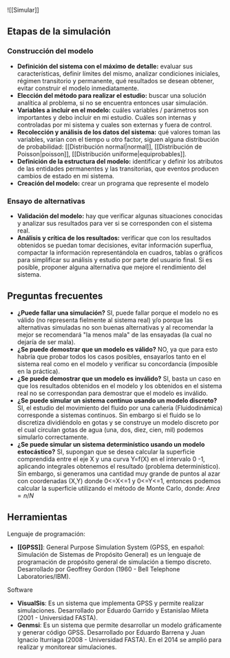 ![[Simular]]

## Etapas de la simulación
### Construcción del modelo
- **Definición del sistema con el máximo de detalle:** evaluar sus características, definir límites del mismo, analizar condiciones iniciales, régimen transitorio y permanente, qué resultados se desean obtener, evitar construir el modelo inmediatamente.
- **Elección del método para realizar el estudio:** buscar una solución analítica al problema, si no se encuentra entonces usar simulación.
- **Variables a incluir en el modelo:** cuáles variables / parámetros son importantes y debo incluir en mi estudio. Cuáles son internas y controladas por mi sistema y cuales son externas y fuera de control.
- **Recolección y análisis de los datos del sistema:** qué valores toman las variables, varían con el tiempo u otro factor, siguen alguna distribución de probabilidad: [[Distribución normal|normal]], [[Distribución de Poisson|poisson]], [[Distribución uniforme|equiprobables]].
- **Definición de la estructura del modelo:** identificar y definir los atributos de las entidades permanentes y las transitorias, que eventos producen cambios de estado en mi sistema.
- **Creación del modelo:** crear un programa que represente el modelo

### Ensayo de alternativas
- **Validación del modelo:** hay que verificar algunas situaciones conocidas y analizar sus resultados para ver si se corresponden con el sistema real.
- **Análisis y crítica de los resultados:** verificar que con los resultados obtenidos se puedan tomar decisiones, evitar información superflua, compactar la información representándola en cuadros, tablas o gráficos para simplificar su análisis y estudio por parte del usuario final. Si es posible, proponer alguna alternativa que mejore el rendimiento del sistema.

## Preguntas frecuentes
- **¿Puede fallar una simulación?** SI, puede fallar porque el modelo no es válido (no representa fielmente al sistema real) y/o porque las alternativas simuladas no son buenas alternativas y al recomendar la mejor se recomendará "la menos mala" de las ensayadas (la cual no dejaría de ser mala).
- **¿Se puede demostrar que un modelo es válido?** NO, ya que para esto habría que probar todos los casos posibles, ensayarlos tanto en el sistema real como en el modelo y verificar su concordancia (imposible en la práctica).
- **¿Se puede demostrar que un modelo es inválido?** SI, basta un caso en que los resultados obtenidos en el modelo y los obtenidos en el sistema real no se correspondan para demostrar que el modelo es inválido.
- **¿Se puede simular un sistema continuo usando un modelo discreto?** SI, el estudio del movimiento del fluido por una cañería (Fluidodinámica) corresponde a sistemas continuos. Sin embargo si el fluido se lo discretiza dividiéndolo en gotas y se construye un modelo discreto por el cual circulan gotas de agua (una, dos, diez, cien, mil) podemos simularlo correctamente.
- **¿Se puede simular un sistema determinístico usando un modelo estocástico?** SI, supongan que se desea calcular la superficie comprendida entre el eje X y una curva Y=f(X) en el intervalo 0 -1, aplicando integrales obtenemos el resultado (problema determinístico). Sin embargo, si generamos una cantidad muy grande de puntos al azar con coordenadas (X,Y) donde 0<=X<=1 y 0<=Y<=1, entonces podemos calcular la superficie utilizando el método de Monte Carlo, donde: $Area = n / N$

## Herramientas
Lenguaje de programación:
- **[[GPSS]]**: General Purpose Simulation System (GPSS, en español: Simulación de Sistemas de Propósito General) es un lenguaje de programación de propósito general de simulación a tiempo discreto. Desarrollado por Geoffrey Gordon (1960 - Bell Telephone Laboratories/IBM).

Software
- **VisualSis**: Es un sistema que implementa GPSS y permite realizar simulaciones. Desarrollado por Eduardo Garrido y Estanislao Mileta (2001 - Universidad FASTA).
- **Genmsi**: Es un sistema que permite desarrollar un modelo gráficamente y generar código GPSS. Desarrollado por Eduardo Barrena y Juan Ignacio Iturriaga (2008 - Universidad FASTA). En el 2014 se amplió para realizar y monitorear simulaciones.